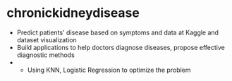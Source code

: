 # chronickidneydisease
- Predict patients' disease based on symptoms and data at Kaggle and dataset visualization  
- Build applications to help doctors diagnose diseases, propose effective diagnostic methods
- - Using KNN, Logistic Regression to optimize the problem

